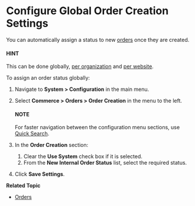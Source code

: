 <a id="configuration-commerce-orders-order-creation-global"></a>

<a id="configuration-commerce-orders-create"></a>

# Configure Global Order Creation Settings

You can automatically assign a status to new [orders](../../../../../glossary.md#term-Order) once they are created.

#### HINT
This can be done globally, [per organization](../../../user-management/organizations/org-configuration/commerce/orders/organization-order-creation.md#configuration-commerce-orders-order-creation-organization) and [per website](../../../websites/web-configuration/commerce/orders/website-order-creation.md#configuration-commerce-orders-order-creation-website).

To assign an order status globally:

1. Navigate to **System > Configuration** in the main menu.
2. Select **Commerce > Orders > Order Creation** in the menu to the left.

   #### NOTE
   For faster navigation between the configuration menu sections, use [Quick Search](../../quick-search.md#user-guide-system-configuration-quick-search).
3. In the **Order Creation** section:
   1. Clear the **Use System** check box if it is selected.
   2. From the **New Internal Order Status** list, select the required status.
4. Click **Save Settings**.

**Related Topic**

* [Orders](../../../../sales/orders/index.md#user-guide-sales-orders)

<!-- fa-bars = fa-navicon -->
<!-- Ic Tiles is used as Set As Default in saved views, and as tiles in display layout options -->
<!-- IcPencil refers to Rename in Commerce and Inline Editing in CRM -->
<!-- Check mark in the square. -->
<!-- SortDesc is also used as drop-down arrow -->

